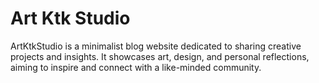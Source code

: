 # Art Ktk Studio

ArtKtkStudio is a minimalist blog website dedicated to sharing creative projects and insights. It showcases art, design, and personal reflections, aiming to inspire and connect with a like-minded community.
